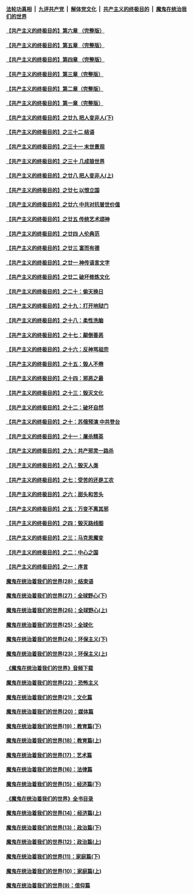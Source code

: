 

####  [法轮功真相](../../../../basic/blob/master/README.md?t=04121530) &nbsp;|&nbsp; [九评共产党](../../../../9ping.md/blob/master/README.md?t=04121530) &nbsp;|&nbsp; [解体党文化](../../../../jtdwh.md/blob/master/README.md?t=04121530)  &nbsp;|&nbsp; [共产主义的终极目的](../../../../gczydzjmd.md/blob/master/README.md?t=04121530) &nbsp;|&nbsp; [魔鬼在统治我们的世界](../../../../mgztzwmdsj.md/blob/master/README.md?t=04121530) 

#### [【共产主义的终极目的】第六章 （完整版）](../pages/nsc422/n11428913.md?t=04121530) 

#### [【共产主义的终极目的】第五章 （完整版）](../pages/nsc422/n11428912.md?t=04121530) 

#### [【共产主义的终极目的】第四章 （完整版）](../pages/nsc422/n11428907.md?t=04121530) 

#### [【共产主义的终极目的】第三章（完整版）](../pages/nsc422/n11428848.md?t=04121530) 

#### [【共产主义的终极目的】第二章（完整版）](../pages/nsc422/n11428831.md?t=04121530) 

#### [【共产主义的终极目的】第一章（完整版）](../pages/nsc422/n11417651.md?t=04121530) 

#### [【共产主义的终极目的】之廿九 把人变非人(下)](../pages/nsc422/n11344140.md?t=04121530) 

#### [【共产主义的终极目的】之三十二 结语](../pages/nsc422/n11360535.md?t=04121530) 

#### [【共产主义的终极目的】之三十一 末世景观](../pages/nsc422/n11351129.md?t=04121530) 

#### [【共产主义的终极目的】之三十 几成狼世界](../pages/nsc422/n11348280.md?t=04121530) 

#### [【共产主义的终极目的】之廿八 把人变非人(上)](../pages/nsc422/n11340492.md?t=04121530) 

#### [【共产主义的终极目的】之廿七 以恨立国](../pages/nsc422/n11336944.md?t=04121530) 

#### [【共产主义的终极目的】之廿六 中共对抗普世价值](../pages/nsc422/n11324785.md?t=04121530) 

#### [【共产主义的终极目的】之廿五 传统艺术颂神](../pages/nsc422/n11296396.md?t=04121530) 

#### [【共产主义的终极目的】之廿四 人伦典范](../pages/nsc422/n11296397.md?t=04121530) 

#### [【共产主义的终极目的】之廿三 富而有德](../pages/nsc422/n11283598.md?t=04121530) 

#### [【共产主义的终极目的】之廿一 神传语言文字](../pages/nsc422/n11263265.md?t=04121530) 

#### [【共产主义的终极目的】之廿二 破坏修炼文化](../pages/nsc422/n11245728.md?t=04121530) 

#### [【共产主义的终极目的】之二十：偷天换日](../pages/nsc422/n11238846.md?t=04121530) 

#### [【共产主义的终极目的】之十九：打开地狱门](../pages/nsc422/n11206376.md?t=04121530) 

#### [【共产主义的终极目的】之十八：柔性洗脑](../pages/nsc422/n11199994.md?t=04121530) 

#### [【共产主义的终极目的】之十七：颠倒善恶](../pages/nsc422/n11179782.md?t=04121530) 

#### [【共产主义的终极目的】之十六：反神骂祖宗](../pages/nsc422/n11166798.md?t=04121530) 

#### [【共产主义的终极目的】之十五：毁人不倦](../pages/nsc422/n11166792.md?t=04121530) 

#### [【共产主义的终极目的】之十四：邪恶之最](../pages/nsc422/n11150249.md?t=04121530) 

#### [【共产主义的终极目的】之十三：毁灭文化](../pages/nsc422/n11135227.md?t=04121530) 

#### [【共产主义的终极目的】之十二：破坏自然](../pages/nsc422/n11135214.md?t=04121530) 

#### [【共产主义的终极目的】之十：苏俄预演 中共登台](../pages/nsc422/n11118424.md?t=04121530) 

#### [【共产主义的终极目的】之十一：屠杀精英](../pages/nsc422/n11118442.md?t=04121530) 

#### [【共产主义的终极目的】之九：共产邪灵一路杀](../pages/nsc422/n11114139.md?t=04121530) 

#### [【共产主义的终极目的】之八：毁灭人类](../pages/nsc422/n11108503.md?t=04121530) 

#### [【共产主义的终极目的】之七：受苦的还是工农](../pages/nsc422/n11101809.md?t=04121530) 

#### [【共产主义的终极目的】之六：甜头和苦头](../pages/nsc422/n11096971.md?t=04121530) 

#### [【共产主义的终极目的】之五：万变不离其邪](../pages/nsc422/n11091285.md?t=04121530) 

#### [【共产主义的终极目的】之四：毁灭路线图](../pages/nsc422/n11086284.md?t=04121530) 

#### [【共产主义的终极目的】之三：马克思魔变](../pages/nsc422/n11061941.md?t=04121530) 

#### [【共产主义的终极目的】之二：中心之国](../pages/nsc422/n11047728.md?t=04121530) 

#### [【共产主义的终极目的】之一：序言](../pages/nsc422/n11086077.md?t=04121530) 

#### [魔鬼在统治着我们的世界(28)：结束语](../pages/nsc422/n10936246.md?t=04121530) 

#### [魔鬼在统治着我们的世界(27)：全球野心(下)](../pages/nsc422/n10928319.md?t=04121530) 

#### [魔鬼在统治着我们的世界(26)：全球野心(上)](../pages/nsc422/n10900318.md?t=04121530) 

#### [魔鬼在统治着我们的世界(25)：全球化](../pages/nsc422/n10788205.md?t=04121530) 

#### [魔鬼在统治着我们的世界(24)：环保主义(下)](../pages/nsc422/n10695307.md?t=04121530) 

#### [魔鬼在统治着我们的世界(23)：环保主义(上)](../pages/nsc422/n10688613.md?t=04121530) 

#### [《魔鬼在统治着我们的世界》音频下载](../pages/nsc422/n10635553.md?t=04121530) 

#### [魔鬼在统治着我们的世界(22)：恐怖主义](../pages/nsc422/n10614727.md?t=04121530) 

#### [魔鬼在统治着我们的世界(21)：文化篇](../pages/nsc422/n10597706.md?t=04121530) 

#### [魔鬼在统治着我们的世界(20)：媒体篇](../pages/nsc422/n10586579.md?t=04121530) 

#### [魔鬼在统治着我们的世界(19)：教育篇(下)](../pages/nsc422/n10564808.md?t=04121530) 

#### [魔鬼在统治着我们的世界(18)：教育篇(上)](../pages/nsc422/n10526970.md?t=04121530) 

#### [魔鬼在统治着我们的世界(17)：艺术篇](../pages/nsc422/n10499093.md?t=04121530) 

#### [魔鬼在统治着我们的世界(16)：法律篇](../pages/nsc422/n10485969.md?t=04121530) 

#### [魔鬼在统治着我们的世界(15)：经济篇(下)](../pages/nsc422/n10469975.md?t=04121530) 

#### [《魔鬼在统治着我们的世界》全书目录](../pages/nsc422/n10464261.md?t=04121530) 

#### [魔鬼在统治着我们的世界(14)：经济篇(上)](../pages/nsc422/n10457370.md?t=04121530) 

#### [魔鬼在统治着我们的世界(13)：政治篇(下)](../pages/nsc422/n10448270.md?t=04121530) 

#### [魔鬼在统治着我们的世界(12)：政治篇(上)](../pages/nsc422/n10444576.md?t=04121530) 

#### [魔鬼在统治着我们的世界(11)：家庭篇(下)](../pages/nsc422/n10440961.md?t=04121530) 

#### [魔鬼在统治着我们的世界(10)：家庭篇(上)](../pages/nsc422/n10435448.md?t=04121530) 

#### [魔鬼在统治着我们的世界(9)：信仰篇](../pages/nsc422/n10432159.md?t=04121530) 

